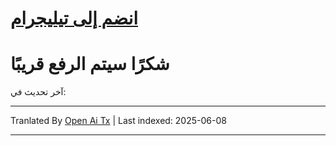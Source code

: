 # [**انضم إلى تيليجرام**](https://t.me/Offical_Im_kazuha)  
# شكرًا سيتم الرفع قريبًا

آخر تحديث في: <!--TIME-->

---

Tranlated By [Open Ai Tx](https://github.com/OpenAiTx/OpenAiTx) | Last indexed: 2025-06-08

---